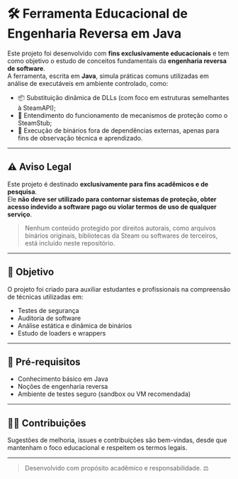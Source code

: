 # 🛠️ Ferramenta Educacional de Engenharia Reversa em Java

Este projeto foi desenvolvido com **fins exclusivamente educacionais** e tem como objetivo o estudo de conceitos fundamentais da **engenharia reversa de software**.  
A ferramenta, escrita em **Java**, simula práticas comuns utilizadas em análise de executáveis em ambiente controlado, como:

- 📦 Substituição dinâmica de DLLs (com foco em estruturas semelhantes à SteamAPI);
- 🔐 Entendimento do funcionamento de mecanismos de proteção como o SteamStub;
- 🧪 Execução de binários fora de dependências externas, apenas para fins de observação técnica e aprendizado.

---

## ⚠️ Aviso Legal

Este projeto é destinado **exclusivamente para fins acadêmicos e de pesquisa**.  
Ele **não deve ser utilizado para contornar sistemas de proteção, obter acesso indevido a software pago ou violar termos de uso de qualquer serviço**.

> Nenhum conteúdo protegido por direitos autorais, como arquivos binários originais, bibliotecas da Steam ou softwares de terceiros, está incluído neste repositório.

---

## 🎯 Objetivo

O projeto foi criado para auxiliar estudantes e profissionais na compreensão de técnicas utilizadas em:

- Testes de segurança
- Auditoria de software
- Análise estática e dinâmica de binários
- Estudo de loaders e wrappers

---

## 🧠 Pré-requisitos

- Conhecimento básico em Java
- Noções de engenharia reversa
- Ambiente de testes seguro (sandbox ou VM recomendada)

---

## 🙋‍♂️ Contribuições

Sugestões de melhoria, issues e contribuições são bem-vindas, desde que mantenham o foco educacional e respeitem os termos legais.

---

> Desenvolvido com propósito acadêmico e responsabilidade. ⚖️
